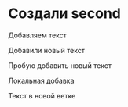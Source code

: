 ﻿# Создали second

Добавляем текст

Добавили новый текст

Пробую добавить новый текст

Локальная добавка

Текст в новой ветке

